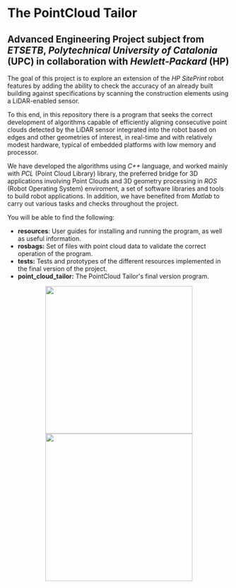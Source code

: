 # The PointCloud Tailor
## Advanced Engineering Project subject from _ETSETB_, _Polytechnical University of Catalonia_ (UPC) in collaboration with _Hewlett-Packard_ (HP)

The goal of this project is to explore an extension of the _HP SitePrint_ robot features by adding the ability to check the accuracy of an already built building against specifications by scanning the construction elements using a LiDAR-enabled sensor.

To this end, in this repository there is a program that seeks the correct development of algorithms capable of efficiently aligning consecutive point clouds detected by the LiDAR sensor integrated into the robot based on edges and other geometries of interest, in real-time and with relatively modest hardware, typical of embedded platforms with low memory and processor.

We have developed the algorithms using _C++_ language, and worked mainly with _PCL_ (Point Cloud Library) library, the preferred bridge for 3D applications involving Point Clouds and 3D geometry processing in _ROS_ (Robot Operating System) enviroment, a set of software libraries and tools to build robot applications. In addition, we have benefited from _Matlab_ to carry out various tasks and checks throughout the project.

You will be able to find the following:
- **resources**: User guides for installing and running the program, as well as useful information.
- **rosbags:** Set of files with point cloud data to validate the correct operation of the program.
- **tests:** Tests and prototypes of the different resources implemented in the final version of the project.
- **point_cloud_tailor:** The PointCloud Tailor's final version program.

<p align="center">
  <img src="https://github.com/albert-tomas/PAE-HP/blob/main/point_cloud_tailor/results/aligned_cloud_ceiling_white.png" width="333" />
  <img src="https://github.com/albert-tomas/PAE-HP/blob/main/point_cloud_tailor/results/aligned_cloud_white.png" width="333" />
</p>
